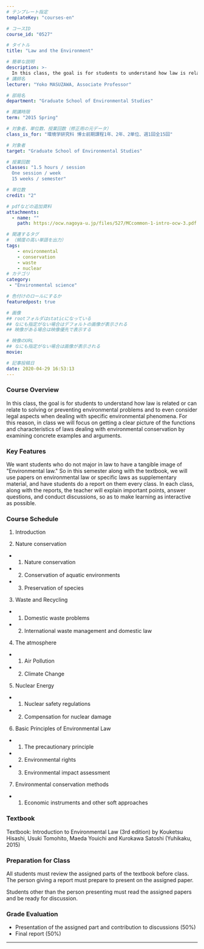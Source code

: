 ```yaml
---
# テンプレート指定
templateKey: "courses-en"

# コースID
course_id: "0527"

# タイトル
title: "Law and the Environment"

# 簡単な説明
description: >-
  In this class, the goal is for students to understand how law is related or can relate to solving or preventing environmental problems and to even consider legal aspects when dealing with specific ....
# 講師名
lecturer: "Yoko MASUZAWA, Associate Professor"

# 部局名
department: "Graduate School of Environmental Studies"

# 開講時限
term: "2015	Spring"

# 対象者、単位数、授業回数（修正用の元データ）
class_is_for: "環境学研究科 博士前期課程1年、2年、2単位、週1回全15回"

# 対象者
target: "Graduate School of Environmental Studies"

# 授業回数
classes: "1.5 hours / session
  One session / week
  15 weeks / semester"

# 単位数
credit: "2"

# pdfなどの追加資料
attachments:
  - name: "" 
    path: https://ocw.nagoya-u.jp/files/527/MCcommon-1-intro-ocw-3.pdf

# 関連するタグ
# （頻度の高い単語を出力）
tags:
    - environmental
    - conservation
    - waste
    - nuclear
# カテゴリ
category:
 - "Environmental science"

# 色付けのロールにするか
featuredpost: true

# 画像
## rootフォルダはstaticになっている
## なにも指定がない場合はデフォルトの画像が表示される
## 映像がある場合は映像優先で表示する

# 映像のURL
## なにも指定がない場合は画像が表示される
movie: 

# 記事投稿日
date: 2020-04-29 16:53:13
---
```


### Course Overview

In this class, the goal is for students to understand how law is related or can relate to solving or preventing environmental problems and to even consider legal aspects when dealing with specific environmental phenomena. For this reason, in class we will focus on getting a clear picture of the functions and characteristics of laws dealing with environmental conservation by examining concrete examples and arguments.

### Key Features

We want students who do not major in law to have a tangible image of "Environmental law." So in this semester along with the textbook, we will use papers on environmental law or specific laws as supplementary material, and have students do a report on them every class. In each class, along with the reports, the teacher will explain important points, answer questions, and conduct discussions, so as to make learning as interactive as possible.

### Course Schedule

1. Introduction

2. Nature conservation

- 1. Nature conservation

- 2. Conservation of aquatic environments

- 3. Preservation of species

3. Waste and Recycling

- 1. Domestic waste problems

- 2. International waste management and domestic law

4. The atmosphere

- 1. Air Pollution

- 2. Climate Change

5. Nuclear Energy

- 1. Nuclear safety regulations

- 2. Compensation for nuclear damage

6. Basic Principles of Environmental Law

- 1. The precautionary principle

- 2. Environmental rights

- 3. Environmental impact assessment

7. Environmental conservation methods

- 1. Economic instruments and other soft approaches

### Textbook

Textbook: Introduction to Environmental Law (3rd edition) by Kouketsu Hisashi, Usuki Tomohito, Maeda Youichi and Kurokawa Satoshi (Yuhikaku, 2015)

### Preparation for Class

All students must review the assigned parts of the textbook before class. The person giving a report must prepare to present on the assigned paper.

Students other than the person presenting must read the assigned papers and be ready for discussion.

### Grade Evaluation

- Presentation of the assigned part and contribution to discussions (50%)
- Final report (50%)

---
